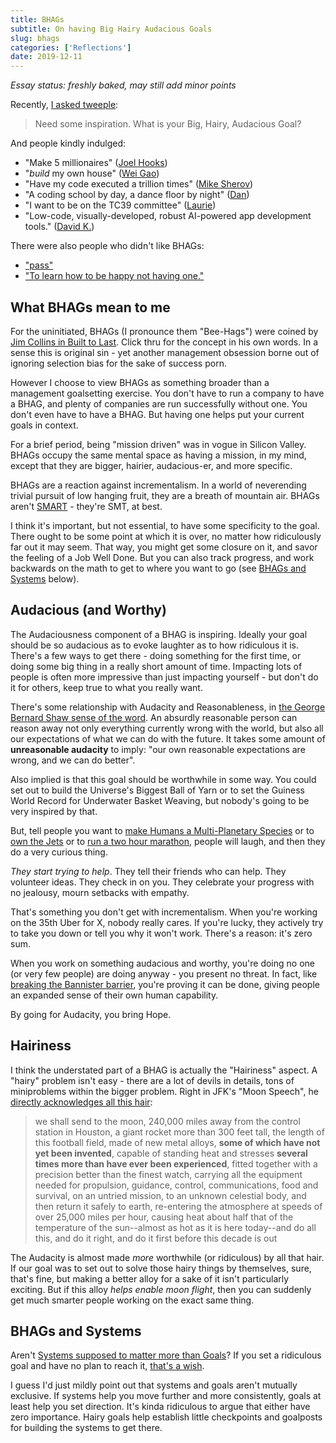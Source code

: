 ```yaml
---
title: BHAGs
subtitle: On having Big Hairy Audacious Goals
slug: bhags
categories: ['Reflections']
date: 2019-12-11
---
```


_Essay status: freshly baked, may still add minor points_

Recently, [I asked tweeple](https://mobile.twitter.com/swyx/status/1158902677289472001):

> Need some inspiration. What is your Big, Hairy, Audacious Goal?

And people kindly indulged:

- "Make 5 millionaires" ([Joel Hooks](https://mobile.twitter.com/jhooks/status/1158920626272268289))
- "_build_ my own house" ([Wei Gao](https://mobile.twitter.com/wgao19/status/1158922061353406464))
- "Have my code executed a trillion times" ([Mike Sherov](https://mobile.twitter.com/mikesherov/status/1158906016647528449))
- "A coding school by day, a dance floor by night" ([Dan](https://twitter.com/dan_abramov/status/1158926242126729218?s=20))
- "I want to be on the TC39 committee" ([Laurie](https://twitter.com/laurieontech/status/1158925022255341568?s=20))
- "Low-code, visually-developed, robust AI-powered app development tools." ([David K.](https://twitter.com/DavidKPiano/status/1158937110948323328?s=20))

There were also people who didn't like BHAGs:

- ["pass"](https://mobile.twitter.com/suchipi/status/1158927521544646661)
- ["To learn how to be happy not having one."](https://twitter.com/sarah_federman/status/1158956789095813120?s=20)

## What BHAGs mean to me

For the uninitiated, BHAGs (I pronounce them "Bee-Hags") were coined by [Jim Collins in Built to Last](https://www.jimcollins.com/article_topics/articles/BHAG.html). Click thru for the concept in his own words. In a sense this is original sin - yet another management obsession borne out of ignoring selection bias for the sake of success porn.

However I choose to view BHAGs as something broader than a management goalsetting exercise. You don't have to run a company to have a BHAG, and plenty of companies are run successfully without one. You don't even have to have a BHAG. But having one helps put your current goals in context.

For a brief period, being "mission driven" was in vogue in Silicon Valley. BHAGs occupy the same mental space as having a mission, in my mind, except that they are bigger, hairier, audacious-er, and more specific.

BHAGs are a reaction against incrementalism. In a world of neverending trivial pursuit of low hanging fruit, they are a breath of mountain air. BHAGs aren't [SMART](https://bcghendersoninstitute.com/when-smart-is-not-so-smart-how-to-create-the-right-kind-of-goals-for-each-situation-4fbe903fd62f) - they're SMT, at best.

I think it's important, but not essential, to have some specificity to the goal. There ought to be some point at which it is over, no matter how ridiculously far out it may seem. That way, you might get some closure on it, and savor the feeling of a Job Well Done. But you can also track progress, and work backwards on the math to get to where you want to go (see [BHAGs and Systems](#bhags-and-systems) below).

## Audacious (and Worthy)

The Audaciousness component of a BHAG is inspiring. Ideally your goal should be so audacious as to evoke laughter as to how ridiculous it is. There's a few ways to get there - doing something for the first time, or doing some big thing in a really short amount of time. Impacting lots of people is often more impressive than just impacting yourself - but don't do it for others, keep true to what you really want.

There's some relationship with Audacity and Reasonableness, in [the George Bernard Shaw sense of the word](https://www.goodreads.com/quotes/536961-the-reasonable-man-adapts-himself-to-the-world-the-unreasonable). An absurdly reasonable person can reason away not only everything currently wrong with the world, but also all our expectations of what we can do with the future. It takes some amount of **unreasonable audacity** to imply: "our own reasonable expectations are wrong, and we can do better".

Also implied is that this goal should be worthwhile in some way. You could set out to build the Universe's Biggest Ball of Yarn or to set the Guiness World Record for Underwater Basket Weaving, but nobody's going to be very inspired by that.

But, tell people you want to [make Humans a Multi-Planetary Species](https://www.liebertpub.com/doi/full/10.1089/space.2017.29009.emu) or to [own the Jets](https://www.nytimes.com/2018/12/28/sports/gary-vaynerchuk-jets-owner.html) or to [run a two hour marathon](https://www.youtube.com/watch?v=14xZ8iiFPYc), people will laugh, and then they do a very curious thing.

_They start trying to help_. They tell their friends who can help. They volunteer ideas. They check in on you. They celebrate your progress with no jealousy, mourn setbacks with empathy.

That's something you don't get with incrementalism. When you're working on the 35th Uber for X, nobody really cares. If you're lucky, they actively try to take you down or tell you why it won't work. There's a reason: it's zero sum.

When you work on something audacious and worthy, you're doing no one (or very few people) are doing anyway - you present no threat. In fact, like [breaking the Bannister barrier](https://hbr.org/2018/03/what-breaking-the-4-minute-mile-taught-us-about-the-limits-of-conventional-thinking), you're proving it can be done, giving people an expanded sense of their own human capability.

By going for Audacity, you bring Hope.

## Hairiness

I think the understated part of a BHAG is actually the "Hairiness" aspect. A "hairy" problem isn't easy - there are a lot of devils in details, tons of miniproblems within the bigger problem. Right in JFK's "Moon Speech", he [directly acknowledges all this hair](https://er.jsc.nasa.gov/seh/ricetalk.htm):

> we shall send to the moon, 240,000 miles away from the control station in Houston, a giant rocket more than 300 feet tall, the length of this football field, made of new metal alloys, **some of which have not yet been invented**, capable of standing heat and stresses **several times more than have ever been experienced**, fitted together with a precision better than the finest watch, carrying all the equipment needed for propulsion, guidance, control, communications, food and survival, on an untried mission, to an unknown celestial body, and then return it safely to earth, re-entering the atmosphere at speeds of over 25,000 miles per hour, causing heat about half that of the temperature of the sun--almost as hot as it is here today--and do all this, and do it right, and do it first before this decade is out

The Audacity is almost made _more_ worthwhile (or ridiculous) by all that hair. If our goal was to set out to solve those hairy things by themselves, sure, that's fine, but making a better alloy for a sake of it isn't particularly exciting. But if this alloy _helps enable moon flight_, then you can suddenly get much smarter people working on the exact same thing.

## BHAGs and Systems

Aren't [Systems supposed to matter more than Goals](https://www.scottadamssays.com/2013/11/18/goals-vs-systems/)? If you set a ridiculous goal and have no plan to reach it, [that's a wish](https://quotationcelebration.wordpress.com/2017/11/17/a-goal-without-a-plan-is-just-a-wish-antoine-de-saint-exupery/).

I guess I'd just mildly point out that systems and goals aren't mutually exclusive. If systems help you move further and more consistently, goals at least help you set direction. It's kinda ridiculous to argue that either have zero importance. Hairy goals help establish little checkpoints and goalposts for building the systems to get there.
